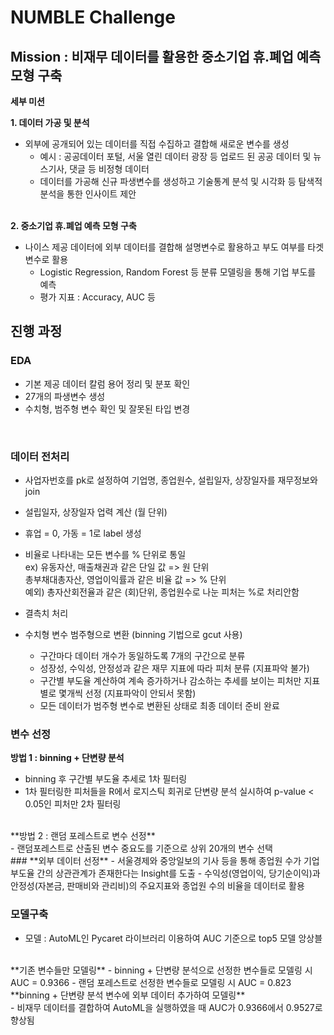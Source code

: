 # NUMBLE Challenge

## Mission : 비재무 데이터를 활용한 중소기업 휴.폐업 예측 모형 구축

**세부 미션**

****1. 데이터 가공 및 분석****

- 외부에 공개되어 있는 데이터를 직접 수집하고 결합해 새로운 변수를 생성
    - 예시 : 공공데이터 포털, 서울 열린 데이터 광장 등 업로드 된 공공 데이터 및 뉴스기사, 댓글 등 비정형 데이터
    - 데이터를 가공해 신규 파생변수를 생성하고 기술통계 분석 및 시각화 등 탐색적 분석을 통한 인사이트 제안  
    <br/> 
****2. 중소기업 휴.폐업 예측 모형 구축****
- 나이스 제공 데이터에 외부 데이터를 결합해 설명변수로 활용하고 부도 여부를 타겟 변수로 활용
    - Logistic Regression, Random Forest 등 분류 모델링을 통해 기업 부도를 예측
    - 평가 지표 : Accuracy, AUC 등
  
  
## 진행 과정  

### **EDA**
- 기본 제공 데이터 칼럼 용어 정리 및 분포 확인
- 27개의 파생변수 생성
- 수치형, 범주형 변수 확인 및 잘못된 타입 변경
<br/> 

### **데이터 전처리**
- 사업자번호를 pk로 설정하여 기업명, 종업원수, 설립일자, 상장일자를 재무정보와 join
- 설립일자, 상장일자 업력 계산 (월 단위)
- 휴업 = 0, 가동 = 1로 label 생성
- 비율로 나타내는 모든 변수를 % 단위로 통일 <br/> 
	ex) 유동자산, 매출채권과 같은 단일 값 => 원 단위 <br/> 
	    총부채대총자산, 영업이익률과 같은 비율 값 => % 단위<br/> 
	예외) 총자산회전율과 같은 (회)단위, 종업원수로 나눈 피처는 %로 처리안함 <br/> 

- 결측치 처리



- 수치형 변수 범주형으로 변환 (binning 기법으로 gcut 사용)
    - 구간마다 데이터 개수가 동일하도록 7개의 구간으로 분류
    - 성장성, 수익성, 안정성과 같은 재무 지표에 따라 피처 분류 (지표파악 불가)
    - 구간별 부도율 계산하여 계속 증가하거나 감소하는 추세를 보이는 피처만  지표 별로 몇개씩 선정 (지표파악이 안되서 못함)
    - 모든 데이터가 범주형 변수로 변환된 상태로 최종 데이터 준비 완료
    

### **변수 선정**
**방법 1 : binning + 단변량 분석** <br/> 
- binning 후 구간별 부도율 추세로 1차 필터링
- 1차 필터링한 피처들을 R에서 로지스틱 회귀로 단변량 분석 실시하여 p-value < 0.05인 피처만 2차 필터링
<br/> 
**방법 2 : 랜덤 포레스트로 변수 선정** <br/> 
- 랜덤포레스트로 산출된 변수 중요도를 기준으로 상위 20개의 변수 선택
<br/> 
### **외부 데이터 선정**
- 서울경제와 중앙일보의 기사 등을 통해 종업원 수가 기업 부도율 간의 상관관계가 존재한다는 Insight를 도출
- 수익성(영업이익, 당기순이익)과 안정성(자본금, 판매비와 관리비)의 주요지표와 종업원 수의 비율을 데이터로 활용


### **모델구축**
- 모델 : AutoML인 Pycaret 라이브러리 이용하여 AUC 기준으로 top5 모델 앙상블
<br/> 
**기존 변수들만 모델링**
- binning + 단변량 분석으로 선정한 변수들로 모델링 시 AUC = 0.9366
- 랜덤 포레스트로 선정한 변수들로 모델링 시 AUC = 0.823
<br/> 
**binning + 단변량 분석 변수에 외부 데이터 추가하여 모델링**<br/> 
- 비재무 데이터를 결합하여 AutoML을 실행하였을 때 AUC가 0.9366에서 0.9527로 향상됨

